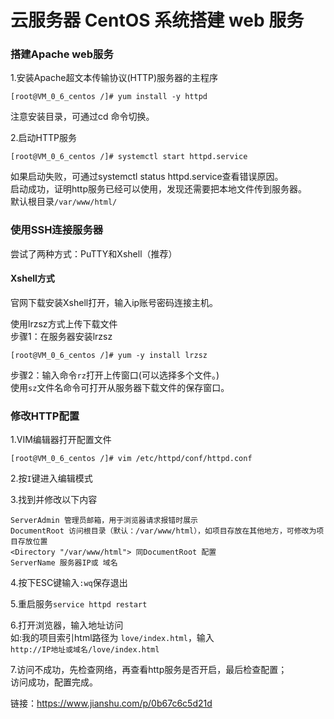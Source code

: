 # 云服务器 CentOS 系统搭建 web 服务


### 搭建Apache web服务

1.安装Apache超文本传输协议(HTTP)服务器的主程序
```
[root@VM_0_6_centos /]# yum install -y httpd
```
注意安装目录，可通过cd 命令切换。

2.启动HTTP服务
```
[root@VM_0_6_centos /]# systemctl start httpd.service 
```
如果启动失败，可通过systemctl status httpd.service查看错误原因。  
启动成功，证明http服务已经可以使用，发现还需要把本地文件传到服务器。  
默认根目录`/var/www/html/`  

### 使用SSH连接服务器

尝试了两种方式：PuTTY和Xshell（推荐）
#### Xshell方式
官网下载安装Xshell打开，输入ip账号密码连接主机。

使用lrzsz方式上传下载文件  
步骤1：在服务器安装lrzsz  
```
[root@VM_0_6_centos /]# yum -y install lrzsz
```
步骤2：输入命令`rz`打开上传窗口(可以选择多个文件。)  
使用`sz`文件名命令可打开从服务器下载文件的保存窗口。  

### 修改HTTP配置
1.VIM编辑器打开配置文件
```
[root@VM_0_6_centos /]# vim /etc/httpd/conf/httpd.conf
```
2.按`I`键进入编辑模式

3.找到并修改以下内容
```
ServerAdmin 管理员邮箱，用于浏览器请求报错时展示
DocumentRoot 访问根目录（默认：/var/www/html），如项目存放在其他地方，可修改为项目存放位置
<Directory "/var/www/html"> 同DocumentRoot 配置
ServerName 服务器IP或 域名 
```
4.按下ESC键输入`:wq`保存退出

5.重启服务`service httpd restart`

6.打开浏览器，输入地址访问  
如:我的项目索引html路径为 `love/index.html`，输入  
`http://IP地址或域名/love/index.html`
  
7.访问不成功，先检查网络，再查看http服务是否开启，最后检查配置；  
访问成功，配置完成。  

链接：https://www.jianshu.com/p/0b67c6c5d21d

